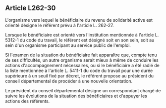 ## Article L262-30

L'organisme vers lequel le bénéficiaire du revenu de solidarité active est orienté désigne le référent prévu à
l'article L. 262-27.

Lorsque le bénéficiaire est orienté vers l'institution mentionnée à l'article L. 5312-1 du code du travail, le
référent est désigné soit en son sein, soit au sein d'un organisme participant au service public de l'emploi.

Si l'examen de la situation du bénéficiaire fait apparaître que, compte tenu de ses difficultés, un autre
organisme serait mieux à même de conduire les actions d'accompagnement nécessaires, ou si le bénéficiaire
a été radié de la liste mentionnée à l'article L. 5411-1 du code du travail pour une durée supérieure à un
seuil fixé par décret, le référent propose au président du conseil départemental de procéder à une nouvelle
orientation.

Le président du conseil départemental désigne un correspondant chargé de suivre les évolutions de la
situation des bénéficiaires et d'appuyer les actions des référents.

